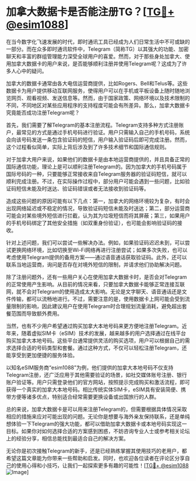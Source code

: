 # 加拿大数据卡是否能注册TG？[[TG💪+ @esim1088](https://t.me/s/esim1088)]

在当今数字化飞速发展的时代，即时通讯工具已经成为人们日常生活中不可或缺的一部分。而在众多即时通讯软件中，Telegram（简称TG）以其强大的功能、加密聊天和丰富的群组管理能力深受全球用户的喜爱。然而，对于那些身处加拿大、使用加拿大数据卡的用户来说，是否能够顺利注册并使用Telegram呢？这成为了许多人心中的疑问。

加拿大的数据卡通常由各大电信运营商提供，比如Rogers、Bell和Telus等。这些数据卡为用户提供移动互联网服务，使得用户可以在手机或平板设备上随时随地浏览网页、观看视频、发送信息等。然而，由于国家政策、网络环境以及技术限制的不同，不同地区对某些应用程序的支持程度可能会有所差异。那么，加拿大数据卡究竟能否成功注册Telegram呢？

首先，我们需要了解Telegram的基本注册流程。Telegram支持多种方式注册账户，最常见的方式是通过手机号码进行验证。用户只需输入自己的手机号码，系统会向该号码发送一条包含验证码的短信，用户输入验证码后即可完成注册。然而，这个过程看似简单，实际上背后涉及到了许多技术细节和国际通信规则。

对于加拿大用户来说，如果他们的数据卡是由本地运营商提供的，并且具备正常的国际通信功能，理论上是可以顺利注册Telegram的。因为加拿大的手机号码属于国际号码的一种，只要能够正常接收来自Telegram服务器的验证码短信，就可以顺利完成注册。不过，在实际操作过程中，部分用户可能会遇到一些问题，比如验证码短信未能及时送达、验证码错误或者无法接收到验证码等。

造成这些问题的原因可能有以下几点：第一，加拿大的网络环境较为复杂，有时会出现网络延迟或不稳定的情况，导致验证码短信未能及时送达；第二，部分运营商可能会对某些境外短信进行拦截，认为其为垃圾短信而将其屏蔽；第三，如果用户的手机号码绑定了其他安全措施（如双重身份验证），也可能会影响验证码的接收。

针对上述问题，我们可以尝试一些解决办法。例如，如果验证码迟迟未到，可以尝试更换网络环境，比如切换至Wi-Fi网络再进行注册尝试；如果多次失败，也可以考虑使用Telegram提供的备用方案——通过语音通话获取验证码。此外，还可以联系当地运营商，询问是否存在对境外短信的限制，并请求他们协助解决问题。

除了注册问题外，还有一些用户关心在使用加拿大数据卡时，是否会对Telegram的正常使用产生影响。从目前的情况来看，只要加拿大数据卡能够正常连接互联网，就不会对Telegram的使用造成太大影响。无论是文字聊天、语音通话还是文件传输，都可以流畅地进行。不过，需要注意的是，使用数据卡上网可能会受到流量限制的影响，因此建议用户在使用Telegram时合理规划流量消耗，避免超出套餐范围而导致额外费用。

当然，也有不少用户希望通过购买加拿大本地号码来更方便地注册Telegram。近年来，随着虚拟SIM卡（eSIM）技术的发展，越来越多的用户选择通过在线平台购买加拿大本地号码。这些平台通常提供灵活的购买选项，用户可以根据自己的需求选择合适的号码类型和套餐。通过这种方式，不仅可以轻松注册Telegram，还能享受到更加便捷的服务体验。

以知名eSIM服务商“esim1088”为例，他们提供的加拿大本地号码不仅支持Telegram注册，还广泛应用于其他需要验证的场景，如社交媒体账号注册、银行账户验证等。用户只需登录他们的官方网站，按照提示完成购买和激活流程，即可获得一个真实的加拿大本地号码。相比传统实体SIM卡，eSIM具有安装简便、携带方便等诸多优点，特别适合经常需要更换设备或出国旅行的人群。

总的来说，加拿大数据卡是可以用来注册Telegram的，但需要根据具体情况采取相应的措施来应对可能出现的问题。无论你是想要与海外亲友保持联系，还是单纯想体验一下Telegram的强大功能，都可以借助加拿大数据卡或本地号码实现这一目标。如果你对如何选择合适的方案感到困惑，不妨咨询专业人士或参考相关论坛上的经验分享，相信总能找到最适合自己的解决方案。

无论你是初次接触Telegram的新手，还是已经熟练掌握其使用技巧的老用户，都希望这篇文章能为你带来一些帮助和启发。同时，也欢迎各位读者在评论区分享自己的使用心得和小技巧，让我们一起探索更多有趣的可能性！[[TG💪+ @esim1088](https://t.me/s/esim1088) ![Image](https://i.postimg.cc/4NQfJmqS/Snipaste-2025-05-13-00-14-12.png)]